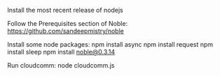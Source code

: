 Install the most recent release of nodejs

Follow the Prerequisites section of Noble: https://github.com/sandeepmistry/noble

Install some node packages:
npm install async
npm install request
npm install sleep
npm install noble@0.3.14

Run cloudcomm:
node cloudcomm.js
